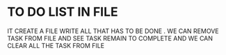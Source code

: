 # TO DO LIST IN FILE
IT CREATE A FILE WRITE ALL THAT HAS TO BE DONE . WE CAN REMOVE TASK FROM FILE AND SEE TASK REMAIN TO COMPLETE AND WE CAN CLEAR ALL THE TASK FROM FILE
